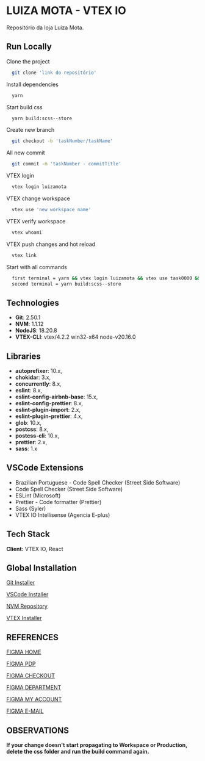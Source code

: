 # LUIZA MOTA - VTEX IO

Repositório da loja Luiza Mota.

## Run Locally

Clone the project

```bash
  git clone 'link do repositório'
```

Install dependencies

```bash
  yarn
```

Start build css

```bash
  yarn build:scss--store
```

Create new branch

```bash
  git checkout -b 'taskNumber/taskName'
```

All new commit

```bash
  git commit -m 'taskNumber - commitTitle'
```

VTEX login

```bash
  vtex login luizamota
```

VTEX change workspace

```bash
  vtex use 'new workspace name'
```

VTEX verify workspace

```bash
  vtex whoami
```

VTEX push changes and hot reload

```bash
  vtex link
```

Start with all commands

```bash
  first terminal = yarn && vtex login luizamota && vtex use task0000 && vtex link
  second terminal = yarn build:scss--store
```

## Technologies

- **Git**: 2.50.1
- **NVM**: 1.1.12
- **NodeJS**: 18.20.8
- **VTEX-CLI**: vtex/4.2.2 win32-x64 node-v20.16.0

## Libraries

- **autoprefixer**: 10.x,
- **chokidar**: 3.x,
- **concurrently**: 8.x,
- **eslint**: 8.x,
- **eslint-config-airbnb-base**: 15.x,
- **eslint-config-prettier**: 8.x,
- **eslint-plugin-import**: 2.x,
- **eslint-plugin-prettier**: 4.x,
- **glob**: 10.x,
- **postcss**: 8.x,
- **postcss-cli**: 10.x,
- **prettier**: 2.x,
- **sass**: 1.x

## VSCode Extensions

- Brazilian Portuguese - Code Spell Checker (Street Side Software)
- Code Spell Checker (Street Side Software)
- ESLint (Microsoft)
- Prettier - Code formatter (Prettier)
- Sass (Syler)
- VTEX IO Intellisense (Agencia E-plus)

## Tech Stack

**Client:** VTEX IO, React

## Global Installation

[Git Installer](https://git-scm.com/)

[VSCode Installer](https://code.visualstudio.com/)

[NVM Repository](https://github.com/nvm-sh/nvm)

[VTEX Installer](https://developers.vtex.com/vtex-developer-docs/docs/vtex-io-documentation-vtex-io-cli-install)

## REFERENCES

[FIGMA HOME](https://www.figma.com/proto/Nl9xCKtuYhszLAqUy6YNwd/Projeto-Luiza-Mota?page-id=15561%3A4&node-id=19263-30587&p=f&viewport=1115%2C697%2C0.1&t=veM8dvxTn2JOVa73-1&scaling=scale-down&content-scaling=fixed)

[FIGMA PDP](https://www.figma.com/proto/Nl9xCKtuYhszLAqUy6YNwd/Projeto-Luiza-Mota?page-id=15562%3A34559&node-id=15562-34762&viewport=1115%2C697%2C0.1&t=gMMRi3OpdfM5KAzi-1&scaling=scale-down&content-scaling=fixed)

[FIGMA CHECKOUT](https://www.figma.com/proto/Nl9xCKtuYhszLAqUy6YNwd/Projeto-Luiza-Mota?page-id=15562%3A27601&node-id=19215-26663&p=f&viewport=152%2C-399%2C0.61&t=vusgD7zK1pJDLjFK-1&scaling=scale-down&content-scaling=fixed)

[FIGMA DEPARTMENT](https://www.figma.com/proto/Nl9xCKtuYhszLAqUy6YNwd/Projeto-Luiza-Mota?page-id=19311%3A10332&node-id=19311-12800&p=f&viewport=412%2C77%2C0.21&t=CjReRfQbUdRNTceX-1&scaling=scale-down&content-scaling=fixed)

[FIGMA MY ACCOUNT](https://www.figma.com/proto/Nl9xCKtuYhszLAqUy6YNwd/Projeto-Luiza-Mota?page-id=19331%3A13695&node-id=19331-16792&p=f&viewport=137%2C303%2C0.03&t=koT1DJrFPdiXWQJV-1&scaling=scale-down&content-scaling=fixed)

[FIGMA E-MAIL](https://www.figma.com/design/9E5uMzdY59QNgWxnHgmnvz/Projeto-Luiza-mota---Emails-transacionais?node-id=15486-1455&t=r4C6Wp5txYm7gVUM-1)

## OBSERVATIONS

**If your change doesn't start propagating to Workspace or Production, delete the css folder and run the build command again.**